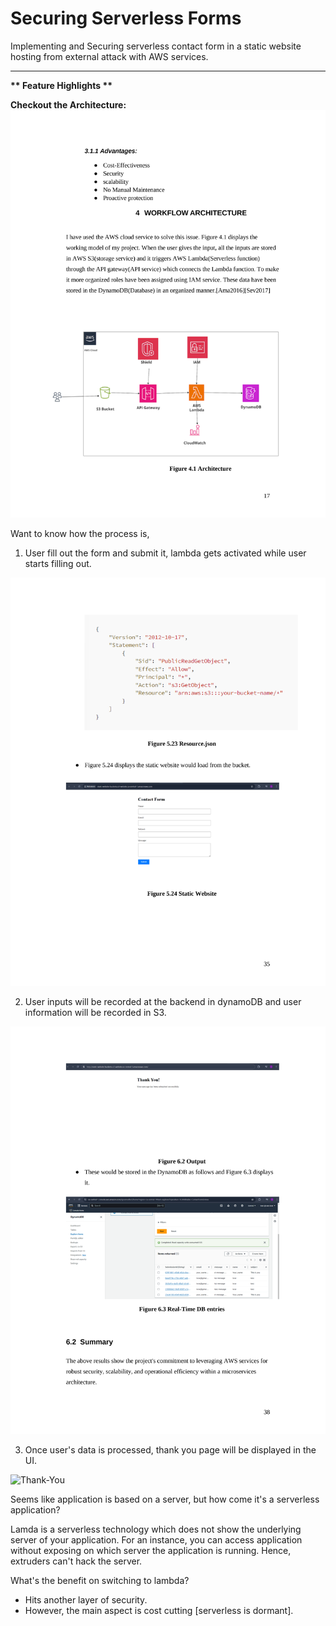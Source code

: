 # Securing Serverless Forms
Implementing and Securing serverless contact form in a static website hosting from external attack with AWS services.
<hr>
<b> ** Feature Highlights ** </b>



<b>Checkout the Architecture:</b>
<img src="./assets/images/aws_architecture.png" alt="AWS_Architecture_"/>

Want to know how the process is,

1. User fill out the form and submit it, lambda gets activated while user starts filling out.

<img src="./assets/images/form.png" alt="Form"/>

2. User inputs will be recorded at the backend in dynamoDB and user information will be recorded in S3.

<img src="./assets/images/user_data.png" alt="UserData_DB"/>

3. Once user's data is processed, thank you page will be displayed in the UI.

<img src="./assets/images/thanksyou_message.png" alt="Thank-You"/>

Seems like application is based on a server, but how come it's a serverless application?

Lamda is a serverless technology which does not show the underlying server of your application. 
For an instance, you can access application without exposing on which server the application is running. Hence, extruders can't hack the server.

What's the benefit on switching to lambda?

* Hits another layer of security.
* However, the main aspect is cost cutting [serverless is dormant].